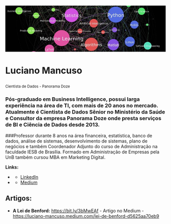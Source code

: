 <p align="left">
  <img src="Capa_Linkedin.jpg" >
</p>

# Luciano Mancuso
<sub>Cientista de Dados - Panorama Doze</sub>

### Pós-graduado em Business Intelligence, possui larga experiência na área de TI, com mais de 20 anos no mercado. Atualmente é Cientista de Dados Sênior no Ministério da Saúde e Consultor da empresa Panorama Doze onde presta serviços de BI e Ciência de Dados desde 2013.

###Professor durante 8 anos na área financeira, estatística, banco de dados, análise de sistemas, desenvolvimento de sistemas, plano de negócios e também Coordenador Adjunto do curso de Administração na faculdade IESB de Brasília. Formado em Administração de Empresas pela UnB também cursou MBA em Marketing Digital.

**Links:**
* * [LinkedIn](https://www.linkedin.com/in/luciano-mancuso-ti)
* * [Medium](https://medium.com/@luciano.mancuso)


## Artigos:

* **A Lei de Benford:** https://bit.ly/3bMwEAf - Artigo no Medium - https://luciano-mancuso.medium.com/lei-de-benford-d5625aa70eb9
